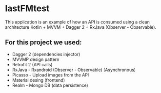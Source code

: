 # lastFMtest

This application is an example of how an API is consumed using a clean architecture Kotlin + MVVM + Dagger 2 + RxJava (Observer - Observable).

## For this project we used:

* Dagger 2 (dependencies injector)
* MVVMP design pattern
* Retrofit 2 (API calls)
* RxJava - Rxandroid (Observer - Observable) (Asynchronous)
* Picasso - Upload images from the API
* Material desing (frontend)
* Realm - Mongo DB (data persistence)
